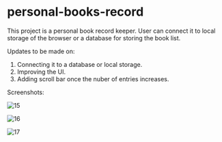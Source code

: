 # personal-books-record
This project is a personal book record keeper. User can connect it to local storage of the browser or a database for storing the book list.

Updates to be made on:
1) Connecting it to a database or local storage.
2) Improving the UI.
3) Adding scroll bar once the nuber of entries increases.

Screenshots:

![15](https://user-images.githubusercontent.com/72762824/145306745-36385f6e-3ad0-4760-9586-441069211414.PNG)


![16](https://user-images.githubusercontent.com/72762824/145306746-bc02bc31-303b-44a7-8374-7c4d874c2e67.PNG)


![17](https://user-images.githubusercontent.com/72762824/145306743-9e867eaf-b1ca-4877-97cd-1edaff762315.PNG)

